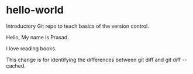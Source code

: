 # hello-world
Introductory Git repo to teach basics of the version control.

Hello, My name is Prasad.

I love reading books.

This change is for identifying the differences between git diff and git diff --cached.
